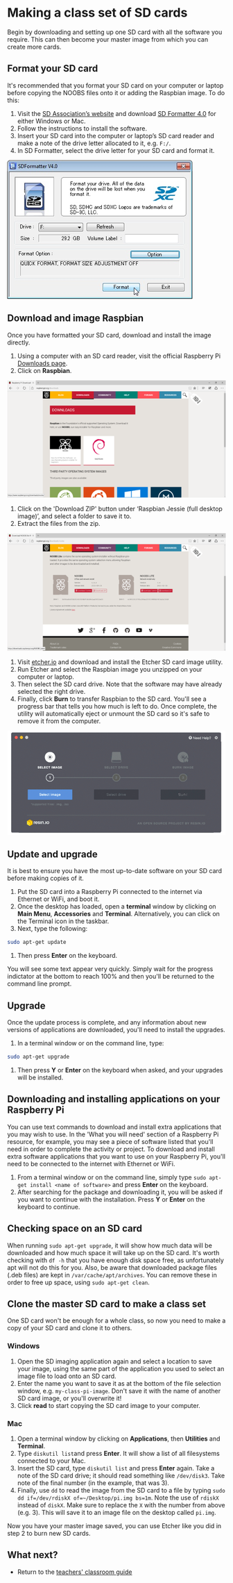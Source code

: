# Making a class set of SD cards

Begin by downloading and setting up one SD card with all the software you require. This can then become your master image from which you can create more cards. 

## Format your SD card

It's recommended that you format your SD card on your computer or laptop before copying the NOOBS files onto it or adding the Raspbian image. To do this:

1. Visit the [SD Association’s website](http://www.sdcard.org/) and download [SD Formatter 4.0](https://www.sdcard.org/downloads/formatter_4/index.html) for either Windows or Mac.
1. Follow the instructions to install the software.
1. Insert your SD card into the computer or laptop’s SD card reader and make a note of the drive letter allocated to it, e.g. `F:/`.
1. In SD Formatter, select the drive letter for your SD card and format it.

  ![](images/SD-Formatter.jpg)
  
## Download and image Raspbian

Once you have formatted your SD card, download and install the image directly.

1. Using a computer with an SD card reader, visit the official Raspberry Pi [Downloads page](http://www.raspberrypi.org/downloads/).
1. Click on **Raspbian**.

  ![](images/noobs1.png)

1. Click on the 'Download ZIP' button under ‘Raspbian Jessie (full desktop image)’, and select a folder to save it to.
1. Extract the files from the zip.

  ![](images/noobs2.png)

1. Visit [etcher.io](http://www.etcher.io/) and download and install the Etcher SD card image utility.
1. Run Etcher and select the Raspbian image you unzipped on your computer or laptop.
1. Then select the SD card drive. Note that the software may have already selected the right drive.
1. Finally, click **Burn** to transfer Raspbian to the SD card. You'll see a progress bar that tells you how much is left to do. Once complete, the utility will automatically eject or unmount the SD card so it's safe to remove it from the computer.

  ![](images/etcher.gif)  

## Update and upgrade 

It is best to ensure you have the most up-to-date software on your SD card before making copies of it. 

1. Put the SD card into a Raspberry Pi connected to the internet via Ethernet or WiFi, and boot it.
1. Once the desktop has loaded, open a **terminal** window by clicking on **Main Menu**, **Accessories** and **Terminal**. Alternatively, you can click on the Terminal icon in the taskbar.
1. Next, type the following:

  ```bash
  sudo apt-get update
  ```
  
1. Then press **Enter** on the keyboard.

 You will see some text appear very quickly. Simply wait for the progress indictator at the bottom to reach 100% and then you'll be returned to the command line prompt.

## Upgrade

Once the update process is complete, and any information about new versions of applications are downloaded, you'll need to install the upgrades.

1. In a terminal window or on the command line, type:

  ```bash
  sudo apt-get upgrade
  ```
  
1. Then press **Y** or **Enter** on the keyboard when asked, and your upgrades will be installed.

## Downloading and installing applications on your Raspberry Pi

You can use text commands to download and install extra applications that you may wish to use. In the 'What you will need' section of a Raspberry Pi resource, for example, you may see a piece of software listed that you'll need in order to complete the activity or project. To download and install extra software applications that you want to use on your Raspberry Pi, you'll need to be connected to the internet with Ethernet or WiFi.

1. From a terminal window or on the command line, simply type `sudo apt-get install <name of software>` and press **Enter** on the keyboard.
1. After searching for the package and downloading it, you will be asked if you want to continue with the installation. Press **Y** or **Enter** on the keyboard to continue.

## Checking space on an SD card

When running `sudo apt-get upgrade`, it will show how much data will be downloaded and how much space it will take up on the SD card. It's worth checking with `df -h` that you have enough disk space free, as unfortunately apt will not do this for you. Also, be aware that downloaded package files (.deb files) are kept in `/var/cache/apt/archives`. You can remove these in order to free up space, using `sudo apt-get clean`.

## Clone the master SD card to make a class set

One SD card won't be enough for a whole class, so now you need to make a copy of your SD card and clone it to others. 

### Windows

1. Open the SD imaging application again and select a location to save your image, using the same part of the application you used to select an image file to load onto an SD card. 
1. Enter the name you want to save it as at the bottom of the file selection window, e.g. `my-class-pi-image`. Don't save it with the name of another SD card image, or you'll overwrite it!
1. Click **read** to start copying the SD card image to your computer.

### Mac

1. Open a terminal window by clicking on **Applications**, then **Utilities** and **Terminal**.
1. Type `diskutil list`and press **Enter**. It will show a list of all filesystems connected to your Mac.
1. Insert the SD card, type `diskutil list` and press **Enter** again. Take a note of the SD card drive; it should read something like `/dev/disk3`. Take note of the final number (in the example, that was 3).
1. Finally, use `dd` to read the image from the SD card to a file by typing `sudo dd if=/dev/rdiskX of=~/Desktop/pi.img bs=1m`. Note the use of `rdiskX` instead of `diskX`. Make sure to replace the `X` with the number from above (e.g. 3). This will save it to an image file on the desktop called `pi.img`.

Now you have your master image saved, you can use Etcher like you did in step 2 to burn new SD cards. 

## What next?

- Return to the [teachers' classroom guide](README.md)
